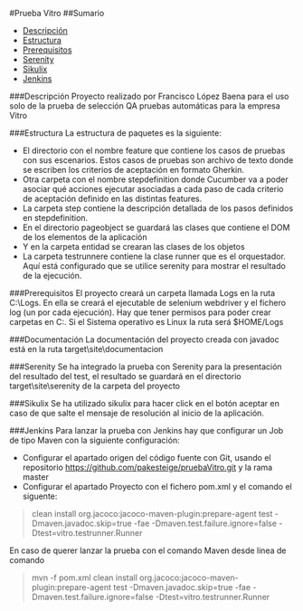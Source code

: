 #Prueba Vitro
##Sumario
- [Descripción](#descripcion)
- [Estructura](#estructura)
- [Prerequisitos](#prerequisitos)
- [Serenity](#serenity)
- [Sikulix](#sikulix)
- [Jenkins](#jenkins)

###Descripción
Proyecto realizado por Francisco López Baena para el uso solo de la prueba de selección QA pruebas automáticas para la empresa Vitro


###Estructura
La estructura de paquetes es la siguiente:
- El directorio con el nombre feature que contiene los casos de pruebas con sus escenarios. Estos casos de pruebas son archivo de texto donde se escriben los criterios de aceptación en formato Gherkin.
- Otra carpeta con el nombre stepdefinition donde Cucumber va a poder asociar qué acciones ejecutar asociadas a cada paso de cada criterio de aceptación definido en las distintas features.
- La carpeta step contiene la descripción detallada de los pasos definidos en stepdefinition.
- En el directorio pageobject se guardará las clases que contiene el DOM de los elementos de la aplicación
- Y en la carpeta entidad se crearan las clases de los objetos
- La carpeta testrunnere contiene la clase runner que es el orquestador. Aquí está configurado que se utilice serenity para mostrar el resultado de la ejecución.

###Prerequisitos
El proyecto creará un carpeta llamada Logs en la ruta C:\Logs. En ella se creará el ejecutable de selenium webdriver y el fichero log (un por cada ejecución). Hay que tener permisos para poder crear carpetas en C:\. Si el Sistema operativo es Linux la ruta será $HOME/Logs

###Documentación
La documentación del proyecto creada con javadoc está en la ruta target\site\documentacion

###Serenity
Se ha integrado la prueba con Serenity para la presentación del resultado del test, el resultado se guardará en el directorio target\site\serenity de la carpeta del proyecto

###Sikulix
Se ha utilizado sikulix para hacer click en el botón aceptar en caso de que salte el mensaje de resolución al inicio de la aplicación.

###Jenkins
Para lanzar la prueba con Jenkins hay que configurar un Job de tipo Maven con la siguiente configuración:
- Configurar el apartado origen del código fuente con Git, usando el repositorio https://github.com/pakesteige/pruebaVitro.git y la rama master
- Configurar el apartado Proyecto con el fichero pom.xml y el comando el siguente:
> clean install org.jacoco:jacoco-maven-plugin:prepare-agent  test -Dmaven.javadoc.skip=true -fae -Dmaven.test.failure.ignore=false -Dtest=vitro.testrunner.Runner

En caso de querer lanzar la prueba con el comando Maven desde linea de comando 
>mvn -f pom.xml clean install org.jacoco:jacoco-maven-plugin:prepare-agent  test -Dmaven.javadoc.skip=true -fae -Dmaven.test.failure.ignore=false -Dtest=vitro.testrunner.Runner
